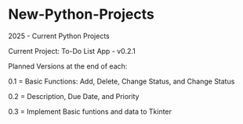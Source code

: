 # New-Python-Projects
2025 - Current Python Projects

Current Project: To-Do List App - v0.2.1

Planned Versions at the end of each:

  0.1 = Basic Functions: Add, Delete, Change Status, and Change Status
	
  0.2 = Description, Due Date, and Priority
  
  0.3 = Implement Basic funtions and data to Tkinter

